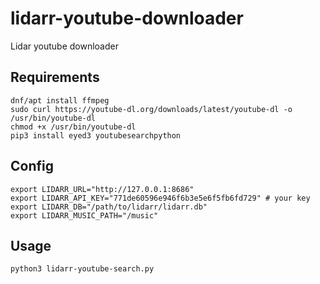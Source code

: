 # lidarr-youtube-downloader
Lidar youtube downloader

## Requirements
```
dnf/apt install ffmpeg
sudo curl https://youtube-dl.org/downloads/latest/youtube-dl -o /usr/bin/youtube-dl
chmod +x /usr/bin/youtube-dl
pip3 install eyed3 youtubesearchpython
```

## Config
```
export LIDARR_URL="http://127.0.0.1:8686"
export LIDARR_API_KEY="771de60596e946f6b3e5e6f5fb6fd729" # your key
export LIDARR_DB="/path/to/lidarr/lidarr.db"
export LIDARR_MUSIC_PATH="/music"
```

## Usage
```
python3 lidarr-youtube-search.py
```
